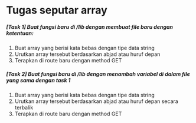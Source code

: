 # Tugas seputar array

##### [Task 1] Buat fungsi baru di /lib dengan membuat file baru dengan ketentuan:
1. Buat array yang berisi kata bebas dengan tipe data string
2. Urutkan array tersebut berdasarkan abjad atau huruf depan
3. Terapkan di route baru dengan method GET

##### [Task 2] Buat fungsi baru di /lib dengan menambah variabel di dalam file yang sama dengan task 1
1. Buat array yang berisi kata bebas dengan tipe data string
2. Urutkan array tersebut berdasarkan abjad atau huruf depan secara terbalik
3. Terapkan di route baru dengan method GET
